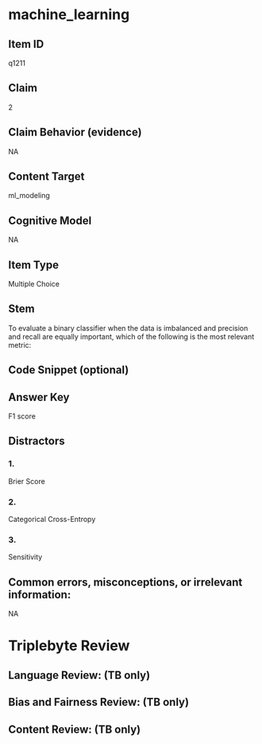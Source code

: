 # machine_learning

## Item ID
q1211

## Claim
2

## Claim Behavior (evidence)
NA

## Content Target
ml_modeling

## Cognitive Model
NA

## Item Type
Multiple Choice

## Stem
To evaluate a binary classifier when the data is imbalanced and precision and recall are equally important, which of the following is the most relevant metric:

## Code Snippet (optional)


## Answer Key
F1 score

## Distractors

### 1.
Brier Score

### 2.
Categorical Cross-Entropy

### 3.
Sensitivity

## Common errors, misconceptions, or irrelevant information:
NA

# Triplebyte Review


## Language Review: (TB only)


## Bias and Fairness Review: (TB only)


## Content Review: (TB only)

